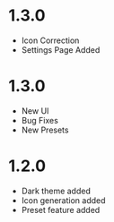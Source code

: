 # 1.3.0

- Icon Correction
- Settings Page Added

# 1.3.0

- New UI
- Bug Fixes
- New Presets

# 1.2.0

- Dark theme added
- Icon generation added
- Preset feature added
